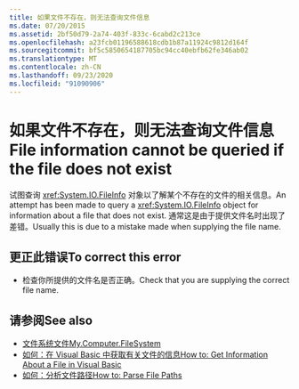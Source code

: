 ```yaml
---
title: 如果文件不存在，则无法查询文件信息
ms.date: 07/20/2015
ms.assetid: 2bf50d79-2a74-403f-833c-6cabd2c213ce
ms.openlocfilehash: a23fcb01196588618cdb1b87a11924c9812d164f
ms.sourcegitcommit: bf5c5850654187705bc94cc40ebfb62fe346ab02
ms.translationtype: MT
ms.contentlocale: zh-CN
ms.lasthandoff: 09/23/2020
ms.locfileid: "91090906"
---
```

# <a name="file-information-cannot-be-queried-if-the-file-does-not-exist"></a><span data-ttu-id="377d7-102">如果文件不存在，则无法查询文件信息</span><span class="sxs-lookup"><span data-stu-id="377d7-102">File information cannot be queried if the file does not exist</span></span>

<span data-ttu-id="377d7-103">试图查询 <xref:System.IO.FileInfo> 对象以了解某个不存在的文件的相关信息。</span><span class="sxs-lookup"><span data-stu-id="377d7-103">An attempt has been made to query a <xref:System.IO.FileInfo> object for information about a file that does not exist.</span></span> <span data-ttu-id="377d7-104">通常这是由于提供文件名时出现了差错。</span><span class="sxs-lookup"><span data-stu-id="377d7-104">Usually this is due to a mistake made when supplying the file name.</span></span>  
  
## <a name="to-correct-this-error"></a><span data-ttu-id="377d7-105">更正此错误</span><span class="sxs-lookup"><span data-stu-id="377d7-105">To correct this error</span></span>  
  
- <span data-ttu-id="377d7-106">检查你所提供的文件名是否正确。</span><span class="sxs-lookup"><span data-stu-id="377d7-106">Check that you are supplying the correct file name.</span></span>  
  
## <a name="see-also"></a><span data-ttu-id="377d7-107">请参阅</span><span class="sxs-lookup"><span data-stu-id="377d7-107">See also</span></span>

- [<span data-ttu-id="377d7-108">文件系统文件</span><span class="sxs-lookup"><span data-stu-id="377d7-108">My.Computer.FileSystem</span></span>](xref:Microsoft.VisualBasic.FileIO.FileSystem)
- <span data-ttu-id="377d7-109">[如何：在 Visual Basic 中获取有关文件的信息](/previous-versions/visualstudio/visual-studio-2010/abtzf6f7(v=vs.100))</span><span class="sxs-lookup"><span data-stu-id="377d7-109">[How to: Get Information About a File in Visual Basic](/previous-versions/visualstudio/visual-studio-2010/abtzf6f7(v=vs.100))</span></span>
- [<span data-ttu-id="377d7-110">如何：分析文件路径</span><span class="sxs-lookup"><span data-stu-id="377d7-110">How to: Parse File Paths</span></span>](../developing-apps/programming/drives-directories-files/how-to-parse-file-paths.md)
